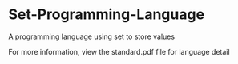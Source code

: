# Set-Programming-Language
A programming language using set to store values

For more information, view the standard.pdf file for language detail
